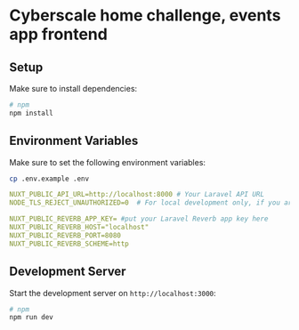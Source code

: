 # Cyberscale home challenge, events app frontend

## Setup

Make sure to install dependencies:

```bash
# npm
npm install
```

## Environment Variables

Make sure to set the following environment variables:

```bash
cp .env.example .env
```

```yml
NUXT_PUBLIC_API_URL=http://localhost:8000 # Your Laravel API URL
NODE_TLS_REJECT_UNAUTHORIZED=0  # For local development only, if you are using a self-signed certificate, like in Laravel Herd

NUXT_PUBLIC_REVERB_APP_KEY= #put your Laravel Reverb app key here
NUXT_PUBLIC_REVERB_HOST="localhost"
NUXT_PUBLIC_REVERB_PORT=8080
NUXT_PUBLIC_REVERB_SCHEME=http
```

## Development Server

Start the development server on `http://localhost:3000`:

```bash
# npm
npm run dev
```
